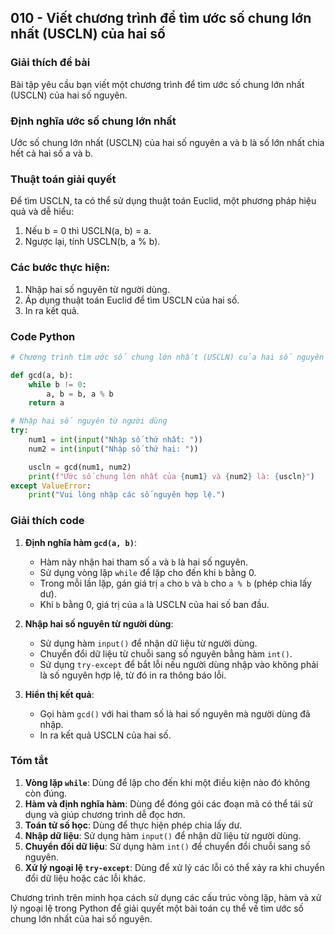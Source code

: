 ## 010 - Viết chương trình để tìm ước số chung lớn nhất (USCLN) của hai số

### Giải thích đề bài

Bài tập yêu cầu bạn viết một chương trình để tìm ước số chung lớn nhất (USCLN) của hai số nguyên.

### Định nghĩa ước số chung lớn nhất

Ước số chung lớn nhất (USCLN) của hai số nguyên a và b là số lớn nhất chia hết cả hai số a và b.

### Thuật toán giải quyết

Để tìm USCLN, ta có thể sử dụng thuật toán Euclid, một phương pháp hiệu quả và dễ hiểu:

1. Nếu b = 0 thì USCLN(a, b) = a.
2. Ngược lại, tính USCLN(b, a % b).

### Các bước thực hiện:

1. Nhập hai số nguyên từ người dùng.
2. Áp dụng thuật toán Euclid để tìm USCLN của hai số.
3. In ra kết quả.

### Code Python

```python
# Chương trình tìm ước số chung lớn nhất (USCLN) của hai số nguyên

def gcd(a, b):
    while b != 0:
        a, b = b, a % b
    return a

# Nhập hai số nguyên từ người dùng
try:
    num1 = int(input("Nhập số thứ nhất: "))
    num2 = int(input("Nhập số thứ hai: "))

    uscln = gcd(num1, num2)
    print(f"Ước số chung lớn nhất của {num1} và {num2} là: {uscln}")
except ValueError:
    print("Vui lòng nhập các số nguyên hợp lệ.")
```

### Giải thích code

1. **Định nghĩa hàm `gcd(a, b)`**:

   - Hàm này nhận hai tham số `a` và `b` là hai số nguyên.
   - Sử dụng vòng lặp `while` để lặp cho đến khi `b` bằng 0.
   - Trong mỗi lần lặp, gán giá trị `a` cho `b` và `b` cho `a % b` (phép chia lấy dư).
   - Khi `b` bằng 0, giá trị của `a` là USCLN của hai số ban đầu.

2. **Nhập hai số nguyên từ người dùng**:

   - Sử dụng hàm `input()` để nhận dữ liệu từ người dùng.
   - Chuyển đổi dữ liệu từ chuỗi sang số nguyên bằng hàm `int()`.
   - Sử dụng `try-except` để bắt lỗi nếu người dùng nhập vào không phải là số nguyên hợp lệ, từ đó in ra thông báo lỗi.

3. **Hiển thị kết quả**:
   - Gọi hàm `gcd()` với hai tham số là hai số nguyên mà người dùng đã nhập.
   - In ra kết quả USCLN của hai số.

### Tóm tắt

1. **Vòng lặp `while`**: Dùng để lặp cho đến khi một điều kiện nào đó không còn đúng.
2. **Hàm và định nghĩa hàm**: Dùng để đóng gói các đoạn mã có thể tái sử dụng và giúp chương trình dễ đọc hơn.
3. **Toán tử số học**: Dùng để thực hiện phép chia lấy dư.
4. **Nhập dữ liệu**: Sử dụng hàm `input()` để nhận dữ liệu từ người dùng.
5. **Chuyển đổi dữ liệu**: Sử dụng hàm `int()` để chuyển đổi chuỗi sang số nguyên.
6. **Xử lý ngoại lệ `try-except`**: Dùng để xử lý các lỗi có thể xảy ra khi chuyển đổi dữ liệu hoặc các lỗi khác.

Chương trình trên minh họa cách sử dụng các cấu trúc vòng lặp, hàm và xử lý ngoại lệ trong Python để giải quyết một bài toán cụ thể về tìm ước số chung lớn nhất của hai số nguyên.
